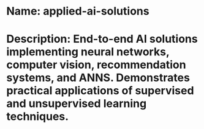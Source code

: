 # Name: applied-ai-solutions
# **Description:** End-to-end AI solutions implementing neural networks, computer vision, recommendation systems, and ANNS. Demonstrates practical applications of supervised and unsupervised learning techniques.
